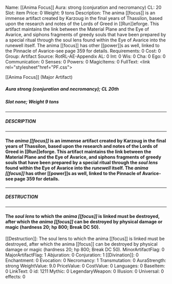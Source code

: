 Name: [[Anima Focus]]
Aura: strong (conjuration and necromancy)
CL: 20
Slot: item
Price: 0
Weight: 9 tons
Description: The anima [[focus]] is an immense artifact created by Karzoug in the final years of Thassilon, based upon the research and notes of the Lords of Greed in [[Run]]eforge. This artifact maintains the link between the Material Plane and the Eye of Avarice, and siphons fragments of greedy souls that have been prepared by a special ritual through the soul lens found within the Eye of Avarice into the runewell itself. The anima [[focus]] has other [[power]]s as well, linked to the Pinnacle of Avarice-see page 359 for details.
Requirements: 0
Cost: 0
Group: Artifact
Source: RotRL-AE-Appendix
AL: 0
Int: 0
Wis: 0
Cha: 0
Ego: 0
Communication: 0
Senses: 0
Powers: 0
MagicItems: 0
FullText: <link rel="stylesheet"href="PF.css"><div class="heading"><p class="alignleft">[[Anima Focus]] (Major Artifact)</p><div style="clear: both;"></div></div><div><h5><b>Aura </b>strong (conjuration and necromancy); <b>CL </b>20th</h5><h5><b>Slot </b>none; <b>Weight </b>9 tons</h5></div><hr/><div><h5><b>DESCRIPTION</b></h5></div><hr/><div><h4><p>The <i>anima [[focus]]</i> is an immense artifact created by Karzoug in the final years of Thassilon, based upon the research and notes of the Lords of Greed in [[Run]]eforge. This artifact maintains the link between the Material Plane and the Eye of Avarice, and siphons fragments of greedy souls that have been prepared by a special ritual through the <i>soul lens</i> found within the Eye of Avarice into the <i>runewell</i> itself. The <i>anima [[focus]]</i> has other [[power]]s as well, linked to the Pinnacle of Avarice-see page 359 for details.</p></h4></div><hr/><div><h5><b>DESTRUCTION</b></h5></div><hr/><div><h4><p>The <i>soul lens</i> to which the <i>anima [[focus]]</i> is linked must be destroyed, after which the <i>anima [[focus]]</i> can be destroyed by physical damage or magic (hardness 20; hp 800; Break DC 50).</p></h4></div>
[[Destruction]]: The soul lens to which the anima [[focus]] is linked must be destroyed, after which the anima [[focus]] can be destroyed by physical damage or magic (hardness 20; hp 800; Break DC 50).
MinorArtifactFlag: 0
MajorArtifactFlag: 1
Abjuration: 0
Conjuration: 1
[[Divination]]: 0
Enchantment: 0
Evocation: 0
Necromancy: 1
Transmutation: 0
AuraStrength: strong
WeightValue: 9.0
PriceValue: 0
CostValue: 0
Languages: 0
BaseItem: 0
LinkText: 0
id: 1211
Mythic: 0
LegendaryWeapon: 0
Illusion: 0
Universal: 0
effects: 0
